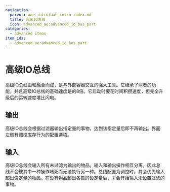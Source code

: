 ```yaml
---
navigation:
  parent: aae_intro/aae_intro-index.md
  title: 高级IO总线
  icon: advanced_ae:advanced_io_bus_part
categories:
  - advanced items
item_ids:
  - advanced_ae:advanced_io_bus_part
---
```


# 高级IO总线

<GameScene zoom="8" background="transparent">
  <ImportStructure src="../structure/cable_advanced_io_bus.snbt"></ImportStructure>
</GameScene>

高级IO总线由<ItemLink id="advanced_ae:import_export_bus_part"/>和<ItemLink id="advanced_ae:stock_export_bus_part"/>融合而成，是与外部容器交互的强大工具。它继承了两者的功能，并且高级IO总线的基础速度是<ItemLink id="ae2:export_bus"/>的8倍。它启动时要花时间积攒速度，但完全升级后的运转速度堪比闪电。

## 输出

高级IO总线会根据过滤器输出指定量的事物，达到该指定量后即不再输出。界面左侧有调控库存行为的配置选项。

## 输入

高级IO总线会输入所有未过滤为输出的物品。输入和输出操作相互分离，因此总线不会被其中一种操作堵死而无法执行另一种。总线配置为调控时，其会优先输入超出设定量的物品。在没有物品超出各自的设定量后，才会开始输入未设置过滤的事物。

<RecipeFor id="advanced_ae:advanced_io_bus_part"/>